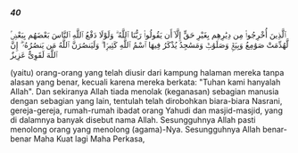 ##### 40

<span class="ayah">ٱلَّذِينَ أُخْرِجُوا۟ مِن دِيَٰرِهِم بِغَيْرِ حَقٍّ إِلَّآ أَن يَقُولُوا۟ رَبُّنَا ٱللَّهُ ۗ وَلَوْلَا دَفْعُ ٱللَّهِ ٱلنَّاسَ بَعْضَهُم بِبَعْضٍۢ لَّهُدِّمَتْ صَوَٰمِعُ وَبِيَعٌۭ وَصَلَوَٰتٌۭ وَمَسَٰجِدُ يُذْكَرُ فِيهَا ٱسْمُ ٱللَّهِ كَثِيرًۭا ۗ وَلَيَنصُرَنَّ ٱللَّهُ مَن يَنصُرُهُۥٓ ۗ إِنَّ ٱللَّهَ لَقَوِىٌّ عَزِيزٌ</span>

<span class="ayah_translation">(yaitu) orang-orang yang telah diusir dari kampung halaman mereka tanpa alasan yang benar, kecuali karena mereka berkata: "Tuhan kami hanyalah Allah". Dan sekiranya Allah tiada menolak (keganasan) sebagian manusia dengan sebagian yang lain, tentulah telah dirobohkan biara-biara Nasrani, gereja-gereja, rumah-rumah ibadat orang Yahudi dan masjid-masjid, yang di dalamnya banyak disebut nama Allah. Sesungguhnya Allah pasti menolong orang yang menolong (agama)-Nya. Sesungguhnya Allah benar-benar Maha Kuat lagi Maha Perkasa,</span>
